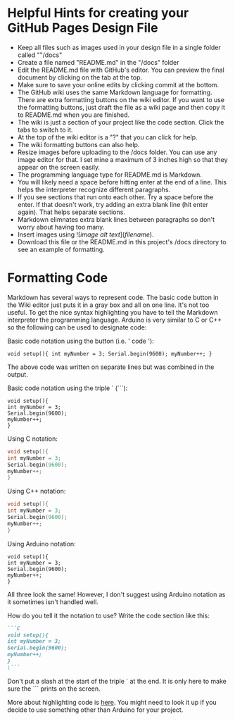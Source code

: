 # Helpful Hints for creating your GitHub Pages Design File
* Keep all files such as images used in your design file in a single folder called ""/docs"
* Create a file named "README.md" in the "/docs" folder
* Edit the README.md file with GitHub's editor. You can preview the final document by clicking on the tab at the top.
* Make sure to save your online edits by clicking commit at the bottom.
* The GitHub wiki uses the same Markdown language for formatting. There are extra formatting buttons on the wiki editor. If you want to use the formatting buttons, just draft the file as a wiki page and then copy it to README.md when you are finished.
* The wiki is just a section of your project like the code section. Click the tabs to switch to it.
* At the top of the wiki editor is a "?" that you can click for help.
* The wiki formatting buttons can also help.
* Resize images before uploading to the /docs folder. You can use any image editor for that. I set mine a maximum of 3 inches high so that they appear on the screen easily.
* The programming language type for README.md is Markdown.
* You will likely need a space before hitting enter at the end of a line. This helps the interpreter recognize different paragraphs.
* If you see sections that run onto each other. Try a space before the enter. If that doesn't work, try adding an extra blank line (hit enter again). That helps separate sections.
* Markdown elimnates extra blank lines between paragraphs so don't worry about having too many.
* Insert images using \!\[*image alt text*](*filename*). 
* Download this file or the README.md in this project's /docs directory to see an example of formatting.

# Formatting Code

Markdown has several ways to represent code. The basic code button in the Wiki editor just puts it in a gray box and all on one line. It's not too useful. To get the nice syntax highlighting you have to tell the Markdown interpreter the programming language. Arduino is very similar to C or C++ so the following can be used to designate code:

Basic code notation using the button (i.e. \' code \'): 

`
void setup(){
int myNumber = 3;
Serial.begin(9600);
myNumber++;
}
`

The above code was written on separate lines but was combined in the output.

Basic code notation using the triple \` (\```): 

```
void setup(){
int myNumber = 3;
Serial.begin(9600);
myNumber++;
}
```

Using C notation:

```C
void setup(){
int myNumber = 3;
Serial.begin(9600);
myNumber++;
}
```

Using C++ notation:

```C++
void setup(){
int myNumber = 3;
Serial.begin(9600);
myNumber++;
}
```

Using Arduino notation:
```Arduino
void setup(){
int myNumber = 3;
Serial.begin(9600);
myNumber++;
}
```

All three look the same! However, I don't suggest using Arduino notation as it sometimes isn't handled well.

How do you tell it the notation to use?
Write the code section like this:

```Markdown
```C
void setup(){
int myNumber = 3;
Serial.begin(9600);
myNumber++;
}
\```
```

Don't put a slash at the start of the triple \` at the end. It is only here to make sure the \``` prints on the screen.

More about highlighting code is [here](https://help.github.com/articles/creating-and-highlighting-code-blocks/). You might need to look it up if you decide to use something other than Arduino for your project. 

